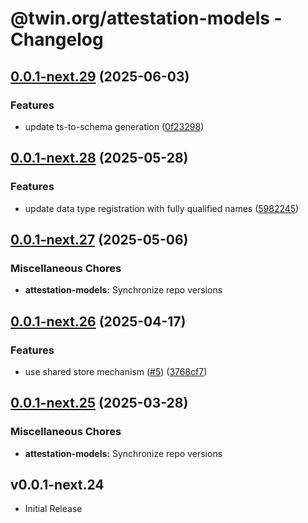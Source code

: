 # @twin.org/attestation-models - Changelog

## [0.0.1-next.29](https://github.com/twinfoundation/attestation/compare/attestation-models-v0.0.1-next.28...attestation-models-v0.0.1-next.29) (2025-06-03)


### Features

* update ts-to-schema generation ([0f23298](https://github.com/twinfoundation/attestation/commit/0f23298f6e8accb19c0faaf74220cce02155b48a))

## [0.0.1-next.28](https://github.com/twinfoundation/attestation/compare/attestation-models-v0.0.1-next.27...attestation-models-v0.0.1-next.28) (2025-05-28)


### Features

* update data type registration with fully qualified names ([5982245](https://github.com/twinfoundation/attestation/commit/59822454a027a9c6dfa72ffa9aabb9622b925929))

## [0.0.1-next.27](https://github.com/twinfoundation/attestation/compare/attestation-models-v0.0.1-next.26...attestation-models-v0.0.1-next.27) (2025-05-06)


### Miscellaneous Chores

* **attestation-models:** Synchronize repo versions

## [0.0.1-next.26](https://github.com/twinfoundation/attestation/compare/attestation-models-v0.0.1-next.25...attestation-models-v0.0.1-next.26) (2025-04-17)


### Features

* use shared store mechanism ([#5](https://github.com/twinfoundation/attestation/issues/5)) ([3768cf7](https://github.com/twinfoundation/attestation/commit/3768cf7214d30a5429b7b08190539b517d7fafa0))

## [0.0.1-next.25](https://github.com/twinfoundation/attestation/compare/attestation-models-v0.0.1-next.24...attestation-models-v0.0.1-next.25) (2025-03-28)


### Miscellaneous Chores

* **attestation-models:** Synchronize repo versions

## v0.0.1-next.24

- Initial Release
